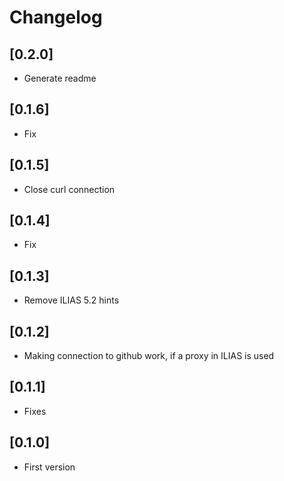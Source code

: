 # Changelog

## [0.2.0]
- Generate readme

## [0.1.6]
- Fix

## [0.1.5]
- Close curl connection

## [0.1.4]
- Fix

## [0.1.3]
- Remove ILIAS 5.2 hints

## [0.1.2]
- Making connection to github work, if a proxy in ILIAS is used

## [0.1.1]
- Fixes

## [0.1.0]
- First version

